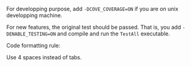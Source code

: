 For developping purpose, add `-DCOVE_COVERAGE=ON` if you are on 
unix developping machine.

For new features, the original test should be passed. That is, you add `-DENABLE_TESTING=ON` and compile
and run the `TestAll` executable.

Code formatting rule:

Use 4 spaces instead of tabs.